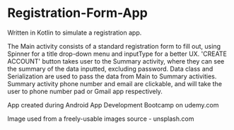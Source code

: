 # Registration-Form-App

Written in Kotlin to simulate a registration app. 

The Main activity consists of a standard registration form to fill out, using Spinner for a title drop-down menu and inputType for a better UX. 
'CREATE ACCOUNT' button takes user to the Summary activity, where they can see the summary of the data inputted, excluding password.
Data class and Serialization are used to pass the data from Main to Summary activities. Summary activity phone number and email are clickable, and will take the user
to phone number pad or Gmail app respectively. 

App created during Android App Development Bootcamp on udemy.com

Image used from a freely-usable images source - unsplash.com 
